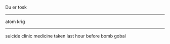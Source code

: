 Du er tosk


-----------


atom krig

-----------

suicide clinic medicine taken last hour before bomb gobal
